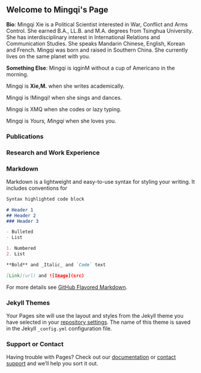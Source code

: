 ## Welcome to Mingqi's Page

**Bio**: Mingqi Xie is a Political Scientist interested in War, Conflict and Arms Control. She earned B.A., LL.B. and M.A. degrees from Tsinghua University. She has interdisciplinary interest in International Relations and Communication Studies. She speaks Mandarin Chinese, English, Korean and French. Mingqi was born and raised in Southern China. She currently lives on the same planet with you.

**Something Else**:
Mingqi is iqginM without a cup of Americano in the morning. 

Mingqi is **Xie,M.** when she writes academically. 

Mingqi is !Mingqi! when she sings and dances. 

Mingqi is XMQ when she codes or lazy typing.

Mingqi is *Yours, Mingqi* when she loves you.

### Publications

### Research and Work Experience

###

### Markdown

Markdown is a lightweight and easy-to-use syntax for styling your writing. It includes conventions for

```markdown
Syntax highlighted code block

# Header 1
## Header 2
### Header 3

- Bulleted
- List

1. Numbered
2. List

**Bold** and _Italic_ and `Code` text

[Link](url) and ![Image](src)
```

For more details see [GitHub Flavored Markdown](https://guides.github.com/features/mastering-markdown/).

### Jekyll Themes

Your Pages site will use the layout and styles from the Jekyll theme you have selected in your [repository settings](https://github.com/mingqi2014/mingqi2014.github.io/settings). The name of this theme is saved in the Jekyll `_config.yml` configuration file.

### Support or Contact

Having trouble with Pages? Check out our [documentation](https://docs.github.com/categories/github-pages-basics/) or [contact support](https://github.com/contact) and we’ll help you sort it out.
